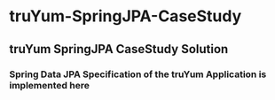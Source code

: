 # truYum-SpringJPA-CaseStudy
## truYum SpringJPA CaseStudy Solution
### Spring Data JPA Specification of the truYum Application is implemented here
